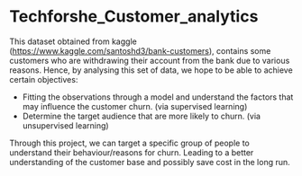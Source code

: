 # Techforshe_Customer_analytics
This dataset obtained from kaggle (https://www.kaggle.com/santoshd3/bank-customers), contains some customers who are withdrawing their account from the bank due to various reasons. Hence, by analysing this set of data, we hope to be able to achieve certain objectives:

- Fitting the observations through a model and understand the factors that may influence the customer churn. (via supervised learning)
- Determine the target audience that are more likely to churn. (via unsupervised learning)

Through this project, we can target a specific group of people to understand their behaviour/reasons for churn. Leading to a better understanding of the customer base and possibly save cost in the long run.

